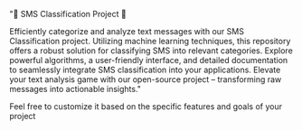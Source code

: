 "📱 SMS Classification Project 🚀

Efficiently categorize and analyze text messages with our SMS Classification project. Utilizing machine learning techniques, this repository offers a robust solution for classifying SMS into relevant categories. Explore powerful algorithms, a user-friendly interface, and detailed documentation to seamlessly integrate SMS classification into your applications. Elevate your text analysis game with our open-source project – transforming raw messages into actionable insights."

Feel free to customize it based on the specific features and goals of your project
